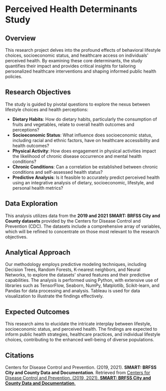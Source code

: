 # Perceived Health Determinants Study

## Overview

This research project delves into the profound effects of behavioral lifestyle choices, socioeconomic status, and healthcare access on individuals' perceived health. By examining these core determinants, the study quantifies their impact and provides critical insights for tailoring personalized healthcare interventions and shaping informed public health policies.

## Research Objectives

The study is guided by pivotal questions to explore the nexus between lifestyle choices and health perceptions:

- **Dietary Habits**: How do dietary habits, particularly the consumption of fruits and vegetables, relate to overall health outcomes and perceptions?
- **Socioeconomic Status**: What influence does socioeconomic status, including racial and ethnic factors, have on healthcare accessibility and health outcomes?
- **Physical Activity**: How does engagement in physical activities impact the likelihood of chronic disease occurrence and mental health conditions?
- **Chronic Conditions**: Can a correlation be established between chronic conditions and self-assessed health status?
- **Predictive Analysis**: Is it feasible to accurately predict perceived health using an integrative analysis of dietary, socioeconomic, lifestyle, and personal health metrics?

## Data Exploration

This analysis utilizes data from the **2019 and 2021 SMART: BRFSS City and County datasets** provided by the Centers for Disease Control and Prevention (CDC). The datasets include a comprehensive array of variables, which will be refined to concentrate on those most relevant to the research objectives.

## Analytical Approach

Our methodology employs predictive modeling techniques, including Decision Trees, Random Forests, K-nearest neighbors, and Neural Networks, to explore the datasets' shared features and their predictive capabilities. The analysis is performed using Python, with extensive use of libraries such as TensorFlow, Seaborn, NumPy, Matplotlib, Scikit-learn, and Pandas for data processing and analysis. Tableau is used for data visualization to illustrate the findings effectively.

## Expected Outcomes

This research aims to elucidate the intricate interplay between lifestyle, socioeconomic status, and perceived health. The findings are expected to inform public health strategies, healthcare practices, and individual lifestyle choices, contributing to the enhanced well-being of diverse populations.

## Citations

Centers for Disease Control and Prevention. (2019, 2021). **SMART: BRFSS City and County Data and Documentation**. Retrieved from [Centers for Disease Control and Prevention. (2019, 2021). **SMART: BRFSS City and County Data and Documentation**.](https://www.cdc.gov/brfss/smart/Smart_data.htm)


